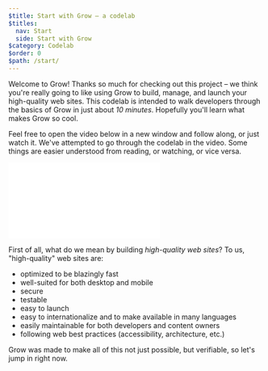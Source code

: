 ```yaml
---
$title: Start with Grow – a codelab
$titles:
  nav: Start
  side: Start with Grow
$category: Codelab
$order: 0
$path: /start/
---
```

Welcome to Grow! Thanks so much for checking out this project – we think you're really going to like using Grow to build, manage, and launch your high-quality web sites. This codelab is intended to walk developers through the basics of Grow in just about *10 minutes*. Hopefully you'll learn what makes Grow so cool.

Feel free to open the video below in a new window and follow along, or just watch it. We've attempted to go through the codelab in the video. Some things are easier understood from reading, or watching, or vice versa.

<div class="video">
  <iframe src="//www.youtube.com/embed/oE5m44Cx_RI?hd=1" frameborder="0" allowfullscreen=""></iframe>
</div>

First of all, what do we mean by building *high-quality web sites*? To us, "high-quality" web sites are:

- optimized to be blazingly fast
- well-suited for both desktop and mobile
- secure
- testable
- easy to launch
- easy to internationalize and to make available in many languages
- easily maintainable for both developers and content owners
- following web best practices (accessibility, architecture, etc.)

Grow was made to make all of this not just possible, but verifiable, so let's jump in right now.
